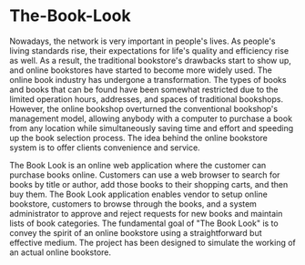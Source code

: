 # The-Book-Look
Nowadays, the network is very important in people's lives. As people's living standards rise, their expectations for life's quality and efficiency rise as well. As a result, the traditional bookstore's drawbacks start to show up, and online bookstores have started to become more widely used. The online book industry has undergone a transformation. The types of books and books that can be found have been somewhat restricted due to the limited operation hours, addresses, and spaces of traditional bookshops. However, the online bookshop overturned the conventional bookshop's management model, allowing anybody with a computer to purchase a book from any location while simultaneously saving time and effort and speeding up the book selection process. The idea behind the online bookstore system is to offer clients convenience and service. 

The Book Look is an online web application where the customer can purchase books online. Customers can use a web browser to search for books by title or author, add those books to their shopping carts, and then buy them.
The Book Look application enables vendor to setup online bookstore, customers to browse through the books, and a system administrator to approve and reject requests for new books and maintain lists of book categories. The fundamental goal of "The Book Look" is to convey the spirit of an online bookstore using a straightforward but effective medium. The project has been designed to simulate the working of an actual online bookstore.


